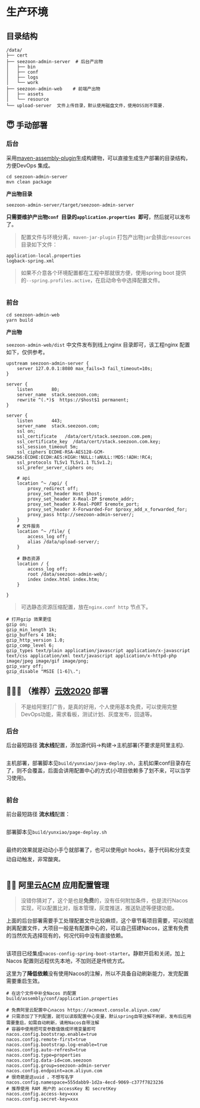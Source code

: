 # 生产环境

## 目录结构

```
/data/
├── cert
├── seezoon-admin-server  # 后台产出物
│   ├── bin
│   ├── conf
│   ├── logs
│   └── work
├── seezoon-admin-web    # 前端产出物
│   ├── assets
│   └── resource
└── upload-server  文件上传目录，默认使用磁盘文件，使用OSS则不需要.
```

## 😇 手动部署

### 后台

采用[maven-assembly-plugin](http://maven.apache.org/plugins/maven-assembly-plugin/)生成构建物，可以直接生成生产部署的目录结构，方便DevOps 集成。

```
cd seezoon-admin-server
mvn clean package
```

**产出物目录**

`seezoon-admin-server/target/seezoon-admin-server`

**只需要维护产出物`conf `目录的`application.properties `即可**，然后就可以发布了。

>  配置文件与环境分离，`maven-jar-plugin` 打包产出物`jar`会排出`resources`目录如下文件：

```
application-local.properties
logback-spring.xml
```

>  如果不介意各个环境配置都在工程中那就很方便，使用spring boot 提供的`--spring.profiles.active`，在启动命令中选择配置文件。

<img :src="$withBase('/images/image-20210423121842460.png')" />

### 前台

```
cd seezoon-admin-web
yarn build
```

**产出物**

`seezoon-admin-web/dist` 中文件发布到线上nginx 目录即可，该工程nginx 配置如下，仅供参考。

```
upstream seezoon-admin-server {
    server 127.0.0.1:8080 max_fails=3 fail_timeout=10s;
}

server {
    listen       80;
    server_name  stack.seezoon.com;
    rewrite ^(.*)$  https://$host$1 permanent;
}

server {
    listen       443;
    server_name  stack.seezoon.com;
    ssl on;
    ssl_certificate   /data/cert/stack.seezoon.com.pem; 
    ssl_certificate_key  /data/cert/stack.seezoon.com.key;
    ssl_session_timeout 5m;
    ssl_ciphers ECDHE-RSA-AES128-GCM-SHA256:ECDHE:ECDH:AES:HIGH:!NULL:!aNULL:!MD5:!ADH:!RC4;
    ssl_protocols TLSv1 TLSv1.1 TLSv1.2;
    ssl_prefer_server_ciphers on;

    # api
    location ^~ /api/ {
        proxy_redirect off;
        proxy_set_header Host $host;
        proxy_set_header X-Real-IP $remote_addr;
        proxy_set_header X-Real-PORT $remote_port;
        proxy_set_header X-Forwarded-For $proxy_add_x_forwarded_for;
        proxy_pass http://seezoon-admin-server/;
    }
    # 文件服务
    location ^~ /file/ {
        access_log off;
        alias /data/upload-server/;
    }

    # 静态资源
    location / {
        access_log off;
        root /data/seezoon-admin-web/;
        index index.html index.htm;
    }

}
```

> 可选静态资源压缩配置，放在`nginx.conf http` 节点下。

```
# 打开gzip 效果更佳
gzip on;
gzip_min_length 1k;
gzip_buffers 4 16k;
gzip_http_version 1.0;
gzip_comp_level 6;
gzip_types text/plain application/javascript application/x-javascript text/css application/xml text/javascript application/x-httpd-php image/jpeg image/gif image/png;
gzip_vary off;
gzip_disable "MSIE [1-6]\.";
```

## 🏄🏾‍♂️ （推荐）[云效2020](https://www.aliyun.com/product/yunxiao/public) 部署

> 不是给阿里打广告，是真的好用，个人使用基本免费，可以使用完整DevOps功能，需求看板，测试计划、灰度发布，回退等。

### 后台

后台最短路径 **流水线**配置，添加源代码->构建->主机部署(不要求是阿里主机).

<img :src="$withBase('/images/image-20210423130133351.png')" />

主机部署，部署脚本见`build/yunxiao/java-deploy.sh`，主机如果conf目录存在了，则不会覆盖，后面会讲用配置中心的方式(小项目依赖多了划不来，可以当学习使用)。

<img :src="$withBase('/images/image-20210423130548116.png')" />

### 前台

前台最短路径 **流水线**配置：

<img :src="$withBase('/images/image-20210423144532907.png')" />

部署脚本见`build/yunxiao/page-deploy.sh`

<img :src="$withBase('/images/image-20210423144643042.png')" />

最终的效果就是动动小手👌就部署了，也可以使用git hooks，基于代码和分支变动自动触发，非常酸爽。

<img :src="$withBase('/images/image-20210423174851689.png')" />

## 🤴🏽 阿里云[ACM](https://www.aliyun.com/product/acm) 应用配置管理

> 没错你猜对了，这个是也是**免费**的，没有任何附加条件，也是流行Nacos 实现，可以配置比对，版本管理，灰度推送，推送轨迹等便捷功能。

上面的后台部署需要手工处理配置文件比较麻烦，这个章节看项目需要，可以彻底剥离配置文件，大项目一般是有配置中心的，可以自己搭建Nacos，这里有免费的当然优先选择现有的，何况代码中没有直接依赖。

<img :src="$withBase('/images/image-20210423150358035.png')" />

该项目已经集成`nacos-config-spring-boot-starter`。静默开启和关闭，加上Nacos 配置则远程优先本地，不加则还是传统方式。

这里为了**降低依赖**没有使用Nacos的注解，所以不具备自动刷新能力，发完配置需要重启生效。

```
# 在这个文件中补全Nacos 的配置
build/assembly/conf/application.properties

# 免费阿里云配置中心nacos https://acmnext.console.aliyun.com/
# 只需添加了下列配置，就可以读取配置中心变量，默认spring自带注解不刷新，发布后应用需要重启，如需自动刷新，请用Nacos自带注解
# 容器中使用把可变参数值做成环境变量即可
nacos.config.bootstrap.enable=true
nacos.config.remote-first=true
nacos.config.bootstrap.log-enable=true
nacos.config.auto-refresh=true
nacos.config.type=properties
nacos.config.data-id=com.seezoon
nacos.config.group=seezoon-admin-server
nacos.config.endpoint=acm.aliyun.com
# 很奇葩是这uuid ，不想写名字
nacos.config.namespace=555dabb9-1d2a-4ecd-9069-c377f7823236
# 推荐使用 RAM 用户的 accessKey 和 secretKey
nacos.config.access-key=xxx
nacos.config.secret-key=xxx
```